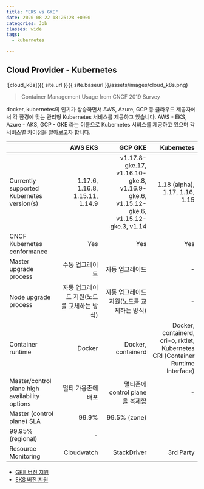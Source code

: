 ```yaml
---
title: "EKS vs GKE"
date: 2020-08-22 18:26:28 +0900
categories: Job
classes: wide
tags:
  - kubernetes

---
```

## Cloud Provider - Kubernetes

![cloud_k8s]({{ site.url }}{{ site.baseurl }}/assets/images/cloud_k8s.png)
> Container Management Usage from CNCF 2019 Survey

docker, kubernetes의 인기가 상승하면서 AWS, Azure, GCP 등 클라우드 제공자에서 각 환경에 맞는 관리형 Kubernetes 서비스를 제공하고 있습니다. AWS - EKS, Azure - AKS, GCP - GKE 라는 이름으로 Kubernetes 서비스를 제공하고 있으며 각 서비스별 차이점을 알아보고자 합니다.


|   | AWS EKS  | GCP GKE  | Kubernetes |
| ------------- | -----:| -----:| -----:|
| Currently supported Kubernetes version(s) | 1.17.6, 1.16.8, 1.15.11, 1.14.9 | v1.17.8-gke.17, v1.16.10-gke.8,  v1.16.9-gke.6, v1.15.12-gke.6,  v1.15.12-gke.3, v1.14  | 1.18 (alpha), 1.17, 1.16, 1.15 | 
| CNCF Kubernetes conformance | Yes | Yes | Yes |
| Master upgrade process | 수동 업그레이드 | 자동 업그레이드 | - |
| Node upgrade process | 자동 업그레이드 지원(노드를 교체하는 방식) | 자동 업그레이드 지원(노드를 교체하는 방식) | - |
| Container runtime | Docker | Docker, containerd | Docker, containerd, cri-o, rktlet, Kubernetes CRI (Container Runtime Interface) |
| Master/control plane high availability options | 멀티 가용존에 배포 | 멀티존에 control plane을 복제함 | - |
| Master (control plane) SLA | 99.9% | 99.5% (zone)
99.95% (regional) | - |
| Resource Monitoring | Cloudwatch | StackDriver | 3rd Party |

* [GKE 버전 지원](https://cloud.google.com/kubernetes-engine/docs/release-notes)
* [EKS 버전 지원](https://docs.aws.amazon.com/eks/latest/userguide/kubernetes-versions.html)